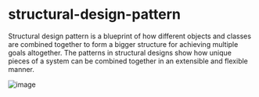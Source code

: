 # structural-design-pattern

Structural design pattern is a blueprint of how different objects and classes are combined together to form a bigger structure for achieving multiple goals altogether. The patterns in structural designs show how unique pieces of a system can be combined together in an extensible and flexible manner.

![image](https://user-images.githubusercontent.com/93199708/206923779-761aa13e-aca4-4647-b745-d6fe2a1939b3.png)
